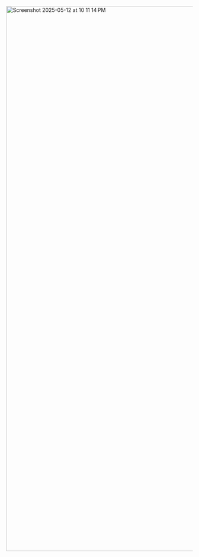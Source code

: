 <img width="1470" alt="Screenshot 2025-05-12 at 10 11 14 PM" src="https://github.com/user-attachments/assets/f3d093a8-a22c-4c8d-8005-ff60373b1c79" />
